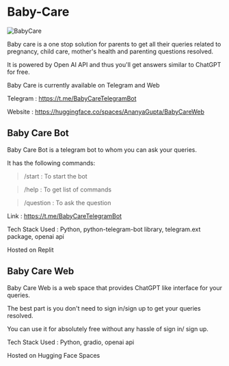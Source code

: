 # Baby-Care
![BabyCare](https://user-images.githubusercontent.com/90386813/212526112-30b7bdf3-a7d4-43b6-bb7b-c1592823904d.gif)

Baby care is a one stop solution for parents to get all their queries related to pregnancy, child care, mother's health and parenting questions resolved.

It is powered by Open AI API and thus you'll get answers similar to ChatGPT for free.

Baby Care is currently available on Telegram and Web

Telegram : https://t.me/BabyCareTelegramBot

Website : https://huggingface.co/spaces/AnanyaGupta/BabyCareWeb

## Baby Care Bot
Baby Care Bot is a telegram bot to whom you can ask your queries.

It has the following commands:

> /start : To start the bot

> /help : To get list of commands

> /question : To ask the question

Link : https://t.me/BabyCareTelegramBot

Tech Stack Used : Python, python-telegram-bot library, telegram.ext package, openai api

Hosted on Replit

## Baby Care Web
Baby Care Web is a web space that provides ChatGPT like interface for your queries.

The best part is you don't need to sign in/sign up to get your queries resolved.

You can use it for absolutely free without any hassle of sign in/ sign up.

Tech Stack Used : Python, gradio, openai api

Hosted on Hugging Face Spaces

